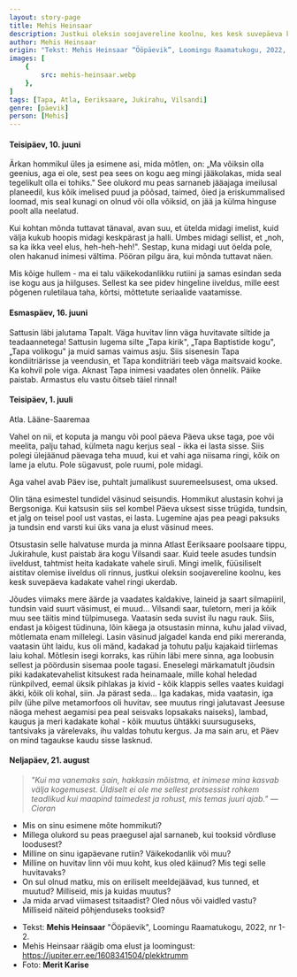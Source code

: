 ```yaml
---
layout: story-page
title: Mehis Heinsaar
description: Justkui oleksin soojavereline koolnu, kes kesk suvepäeva kadakate vahel ringi ukerdab.
author: Mehis Heinsaar
origin: "Tekst: Mehis Heinsaar “Ööpäevik”, Loomingu Raamatukogu, 2022, nr 1-2. "
images: [
    {
        src: mehis-heinsaar.webp
    },
]
tags: [Tapa, Atla, Eeriksaare, Jukirahu, Vilsandi]
genre: [päevik]
person: [Mehis]
---
```


<!-- # {{$doc.title}} -->


#### Teisipäev, 10. juuni

Ärkan hommikul üles ja esimene asi, mida mõtlen, on: „Ma võiksin olla geenius, aga ei ole, sest pea sees on kogu aeg mingi jääkolakas, mida seal tegelikult olla ei tohiks." See olukord mu peas sarnaneb jääajaga imeilusal planeedil, kus kõik imelised puud ja põõsad, taimed, õied ja eriskummalised loomad, mis seal kunagi on olnud või olla võiksid, on jää ja külma hinguse poolt alla neelatud.

Kui kohtan mõnda tuttavat tänaval, avan suu, et ütelda midagi imelist, kuid välja kukub hoopis midagi keskpärast ja halli. Umbes midagi sellist, et „noh, sa ka ikka veel elus, heh-heh-heh!". Sestap, kuna midagi uut öelda pole, olen hakanud inimesi vältima. Pööran pilgu ära, kui mõnda tuttavat näen.

Mis kõige hullem - ma ei talu väikekodanlikku rutiini ja samas esindan seda ise kogu aus ja hiilguses. Sellest ka see pidev hingeline iiveldus, mille eest põgenen ruletilaua taha, kõrtsi, mõttetute seriaalide vaatamisse.

#### Esmaspäev, 16. juuni

Sattusin läbi jalutama Tapalt. Väga huvitav linn väga huvitavate siltide ja teadaannetega! Sattusin lugema silte „Tapa kirik", „Tapa Baptistide kogu", „Tapa volikogu" ja muid samas vaimus asju. Siis sisenesin Tapa kondiitriärisse ja veendusin, et Tapa kondiitriäri teeb väga maitsvaid kooke. Ka kohvil pole viga. Aknast Tapa inimesi vaadates olen õnnelik. Päike paistab. Armastus elu vastu õitseb täiel rinnal!

#### Teisipäev, 1. juuli

Atla. Lääne-Saaremaa

Vahel on nii, et koputa ja mangu või pool päeva Päeva ukse taga, poe või meelita, palju tahad, külmeta nagu kerjus seal - ikka ei lasta sisse. Siis polegi ülejäänud päevaga teha muud, kui et vahi aga niisama ringi, kõik on lame ja elutu. Pole sügavust, pole ruumi, pole midagi.

Aga vahel avab Päev ise, puhtalt jumalikust suuremeelsusest, oma uksed.

Olin täna esimestel tundidel väsinud seisundis. Hommikut alustasin kohvi ja Bergsoniga. Kui katsusin siis sel kombel Päeva uksest sisse trügida, tundsin, et jalg on teisel pool ust vastas, ei lasta. Lugemine ajas pea peagi paksuks ja tundsin end varsti kui üks vana ja elust väsinud mees.

Otsustasin selle halvatuse murda ja minna Atlast Eeriksaare poolsaare tippu, Jukirahule, kust paistab ära kogu Vilsandi saar. Kuid teele asudes tundsin iiveldust, tahtmist heita kadakate vahele siruli. Mingi imelik, füüsiliselt aistitav olemise iiveldus oli rinnus, justkui oleksin soojavereline koolnu, kes kesk suvepäeva kadakate vahel ringi ukerdab.

Jõudes viimaks mere äärde ja vaadates kaldakive, laineid ja saart silmapiiril, tundsin vaid suurt väsimust, ei muud... Vilsandi saar, tuletorn, meri ja kõik muu see täitis mind tülpimusega. Vaatasin seda suvist ilu nagu rauk. Siis, endast ja kõigest tüdinuna, lõin käega ja otsustasin minna, kuhu jalad viivad, mõtlemata enam millelegi. Lasin väsinud jalgadel kanda end piki mereranda, vaatasin üht laidu, kus oli mänd, kadakad ja tohutu palju kajakaid tiirlemas laiu kohal. Mõtlesin isegi korraks, kas rühin läbi mere sinna, aga loobusin sellest ja pöördusin sisemaa poole tagasi. Eneselegi märkamatult jõudsin piki kadakatevahelist kitsukest rada heinamaale, mille kohal heledad rünkpilved, eemal üksik pihlakas ja kivid - kõik klappis selles vaates kuidagi äkki, kõik oli kohal, siin. Ja pärast seda... Iga kadakas, mida vaatasin, iga pilv (ühe pilve metamorfoos oli huvitav, see muutus ringi jalutavast Jeesuse näoga mehest aegamisi pea peal seisvaks lopsakaks naiseks), lambad, kaugus ja meri kadakate kohal - kõik muutus ühtäkki suursuguseks, tantsivaks ja värelevaks, ihu valdas tohutu kergus. Ja ma sain aru, et Päev on mind tagaukse kaudu sisse lasknud.

#### Neljapäev, 21. august

> *"Kui ma vanemaks sain, hakkasin mõistma, et inimese mina kasvab välja kogemusest. Üldiselt ei ole me sellest protsessist rohkem teadlikud kui maapind taimedest ja rohust, mis temas juuri ajab."*
> *—Cioran*

<!-- Autor: Mehis Heinsaar, eesti kirjanik, kes läks Saaremaal sinna, kuhu jalad viisid -->



<!-- Täägid: teele asuma minema ukerdama rühkima jalutama jõudma avama -->



<story-author :author="author" :origin="origin"></story-author>



<details-wrapper summary="Mis mõtted tekkisid?">

- Mis on sinu esimene mõte hommikuti?
- Millega olukord su peas praegusel ajal sarnaneb, kui tooksid võrdluse loodusest?
- Milline on sinu igapäevane rutiin? Väikekodanlik või muu?
- Milline on huvitav linn või muu koht, kus oled käinud? Mis tegi selle huvitavaks?
- On sul olnud matku, mis on eriliselt meeldejäävad, kus tunned, et muutud? Milliseid, mis ja kuidas muutus?
- Ja mida arvad viimasest tsitaadist? Oled nõus või vaidled vastu? Milliseid näiteid põhjenduseks tooksid?

</details-wrapper>


<details-wrapper summary="Allikad" class="text-sm" icon="icon-park-outline:document-folder">

- Tekst: **Mehis Heinsaar** "Ööpäevik", Loomingu Raamatukogu, 2022, nr 1-2. 
- Mehis Heinsaar räägib oma elust ja loomingust: https://jupiter.err.ee/1608341504/plekktrumm
- Foto: **Merit Karise**

</details-wrapper>

